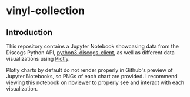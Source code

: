 # vinyl-collection

## Introduction
This repository contains a Jupyter Notebook showcasing data from the Discogs Python API, [python3-discogs-client](https://github.com/joalla/discogs_client/), as well as different data visualizations using [Plotly](https://plotly.com/python/).

Plotly charts by default do not render properly in Github's preview of Jupyter Notebooks, so PNGs of each chart are provided. I recommend viewing this notebook on [nbviewer](https://nbviewer.org/github/madroscla/discogs_collection/blob/main/discogs_collection.ipynb) to properly see and interact with each visualization.
